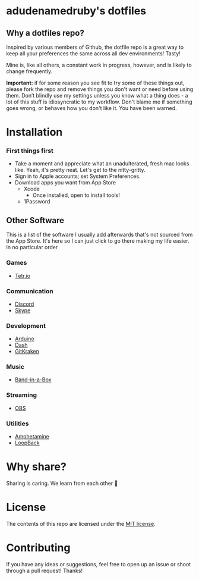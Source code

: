 # adudenamedruby's dotfiles

## Why a dotfiles repo?

Inspired by various members of Github, the dotfile repo is a great way to keep all your preferences the same across all dev environments! Tasty!

Mine is, like all others, a constant work in progress, however, and is likely to change frequently.

**Important:** if for some reason you see fit to try some of these things out, please fork the repo and remove things you don't want or need before using them. Don’t blindly use my settings unless you know what a thing does - a lot of this stuff is idiosyncratic to my workflow. Don't blame me if something goes wrong, or behaves how you don't like it. You have been warned.

# Installation

### First things first

- Take a moment and appreciate what an unadulterated, fresh mac looks like. Yeah, it's pretty neat. Let's get to the nitty-gritty.
- Sign in to Apple accounts; set System Preferences.
- Download apps you want from App Store
  - Xcode
    - Once installed, open to install tools!
  - 1Password

## Other Software

This is a list of the software I usually add afterwards that's not sourced from the App Store. It's here so I can just click to go there making my life easier. In no particular order

### Games

- [Tetr.io](https://tetr.io/about/desktop/)

### Communication

- [Discord](https://discord.com/new/download)
- [Skype](https://www.skype.com/en/get-skype/)

### Development

- [Arduino](https://www.arduino.cc/en/Main/Software)
- [Dash](https://kapeli.com/dash)
- [GitKraken](https://www.gitkraken.com/)

### Music

- [Band-in-a-Box](https://www.pgmusic.com/)

### Streaming

- [OBS](https://obsproject.com/download)

### Utilities

- [Amphetamine](https://apps.apple.com/us/app/amphetamine/id937984704?mt=12)
- [LoopBack](https://rogueamoeba.com/loopback/)

# Why share?

Sharing is caring. We learn from each other 🌷

# License

The contents of this repo are licensed under the [MIT license](https://opensource.org/licenses/MIT).

# Contributing

If you have any ideas or suggestions, feel free to open up an issue or shoot through a pull request! Thanks!
